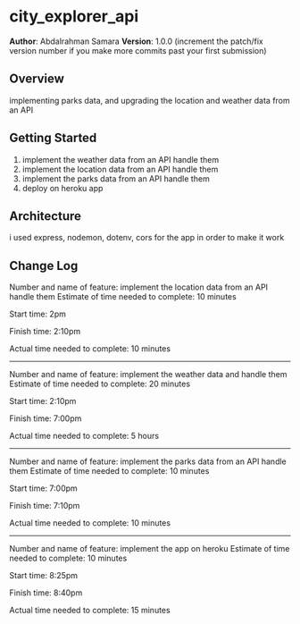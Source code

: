 # city_explorer_api

**Author**: Abdalrahman Samara
**Version**: 1.0.0 (increment the patch/fix version number if you make more commits past your first submission)

## Overview
implementing parks data, and upgrading the location and weather data from an API

## Getting Started

1. implement the weather data from an API handle them
2. implement the location data from an API handle them
3. implement the parks data from an API handle them
4. deploy on heroku app

## Architecture
i used express, nodemon, dotenv, cors for the app in order to make it work

## Change Log
Number and name of feature: implement the location data from an API handle them
Estimate of time needed to complete: 10 minutes

Start time: 2pm

Finish time: 2:10pm

Actual time needed to complete: 10 minutes

*********************************************

Number and name of feature: implement the weather data and handle them
Estimate of time needed to complete: 20 minutes

Start time: 2:10pm

Finish time: 7:00pm


Actual time needed to complete: 5 hours

*********************************************

Number and name of feature: implement the parks data from an API handle them
Estimate of time needed to complete: 10 minutes

Start time: 7:00pm

Finish time: 7:10pm

Actual time needed to complete: 10 minutes

*********************************************

Number and name of feature: implement the app on heroku
Estimate of time needed to complete: 10 minutes

Start time: 8:25pm

Finish time: 8:40pm

Actual time needed to complete: 15 minutes

